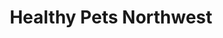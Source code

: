 ---
title: "Healthy Pets Northwest"
url: /portland/healthy-pets-northwest-southwest-troy-street/
shop: pet
---